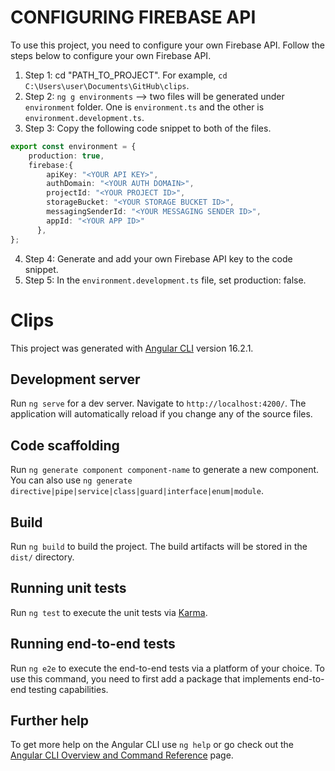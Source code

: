 # CONFIGURING FIREBASE API
To use this project, you need to configure your own Firebase API. Follow the steps below to configure your own Firebase API.
1. Step 1: cd "PATH_TO_PROJECT". For example, `cd C:\Users\user\Documents\GitHub\clips`.
2. Step 2: `ng g environments` --> two files will be generated under `environment` folder. One is `environment.ts` and the other is `environment.development.ts`.
3. Step 3: Copy the following code snippet to both of the files. 
```typescript
export const environment = {
	production: true,
	firebase:{
		apiKey: "<YOUR API KEY>",
		authDomain: "<YOUR AUTH DOMAIN>",
		projectId: "<YOUR PROJECT ID>",
		storageBucket: "<YOUR STORAGE BUCKET ID>",
		messagingSenderId: "<YOUR MESSAGING SENDER ID>",
		appId: "<YOUR APP ID>"
	  },
};
```
4. Step 4: Generate and add your own Firebase API key to the code snippet. 
5. Step 5: In the `environment.development.ts` file, set production: false.


# Clips

This project was generated with [Angular CLI](https://github.com/angular/angular-cli) version 16.2.1.

## Development server

Run `ng serve` for a dev server. Navigate to `http://localhost:4200/`. The application will automatically reload if you change any of the source files.

## Code scaffolding

Run `ng generate component component-name` to generate a new component. You can also use `ng generate directive|pipe|service|class|guard|interface|enum|module`.

## Build

Run `ng build` to build the project. The build artifacts will be stored in the `dist/` directory.

## Running unit tests

Run `ng test` to execute the unit tests via [Karma](https://karma-runner.github.io).

## Running end-to-end tests

Run `ng e2e` to execute the end-to-end tests via a platform of your choice. To use this command, you need to first add a package that implements end-to-end testing capabilities.

## Further help

To get more help on the Angular CLI use `ng help` or go check out the [Angular CLI Overview and Command Reference](https://angular.io/cli) page.
